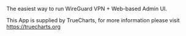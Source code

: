 The easiest way to run WireGuard VPN + Web-based Admin UI.

This App is supplied by TrueCharts, for more information please visit https://truecharts.org
